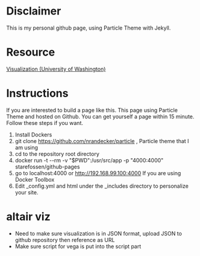 #  Disclaimer

This is my personal github page, using Particle Theme with Jekyll.

# Resource

[Visualization (University of Washington)](https://observablehq.com/collection/@uwdata/visualization-curriculum)


# Instructions

If you are interested to build a page like this. This page using Particle Theme and hosted on Github. You can get yourself a page within 15 minute. Follow these steps if you want.

1. Install Dockers
2. git clone https://github.com/nrandecker/particle , Particle theme that I am using 
3. cd to the repository root directory
4. 	docker run -t --rm -v "$PWD":/usr/src/app -p "4000:4000" starefossen/github-pages
5. go to localhost:4000 or http://192.168.99.100:4000	If you are using Docker Toolbox
6. Edit _config.yml and html under the _includes directory to personalize your site.


# altair viz
* Need to make sure visualization is in JSON format, upload JSON to github repository then reference as URL
* Make sure script for vega is put into the script part
